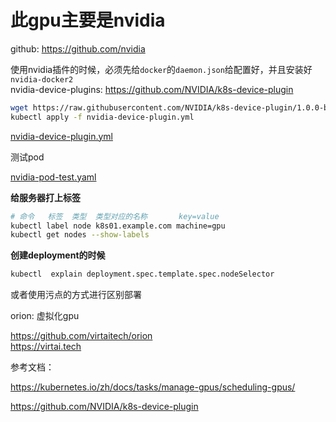 # 此gpu主要是nvidia

github: https://github.com/nvidia

使用nvidia插件的时候，必须先给`docker`的`daemon.json`给配置好，并且安装好`nvidia-docker2`  
nvidia-device-plugins: https://github.com/NVIDIA/k8s-device-plugin

```bash
wget https://raw.githubusercontent.com/NVIDIA/k8s-device-plugin/1.0.0-beta4/nvidia-device-plugin.yml
kubectl apply -f nvidia-device-plugin.yml
```
[nvidia-device-plugin.yml](https://kubernetes.hankbook.cn/manifests/example/nvidia/nvidia-device-plugins.yaml)  

测试pod

[nvidia-pod-test.yaml](https://kubernetes.hankbook.cn/manifests/example/nvidia/nvidia-pod-test.yaml)  

**给服务器打上标签**  

```bash
# 命令   标签  类型  类型对应的名称       key=value
kubectl label node k8s01.example.com machine=gpu
kubectl get nodes --show-labels
```

**创建deployment的时候**  
```bash
kubectl  explain deployment.spec.template.spec.nodeSelector
```

或者使用污点的方式进行区别部署


orion: 虚拟化gpu

https://github.com/virtaitech/orion    
https://virtai.tech    

参考文档：  

https://kubernetes.io/zh/docs/tasks/manage-gpus/scheduling-gpus/  

https://github.com/NVIDIA/k8s-device-plugin
